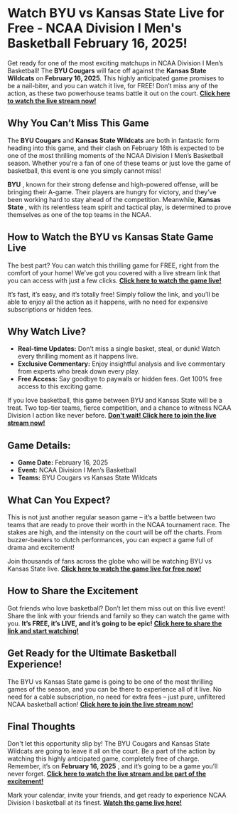 # Watch BYU vs Kansas State Live for Free - NCAA Division I Men's Basketball February 16, 2025!

Get ready for one of the most exciting matchups in NCAA Division I Men’s Basketball! The **BYU Cougars** will face off against the **Kansas State Wildcats** on **February 16, 2025**. This highly anticipated game promises to be a nail-biter, and you can watch it live, for FREE! Don’t miss any of the action, as these two powerhouse teams battle it out on the court. [**Click here to watch the live stream now!**](https://tinyurl.com/livestreamfreeo?st=BYU+vs+Kansas+State&si=ghc)

## Why You Can’t Miss This Game

The **BYU Cougars** and **Kansas State Wildcats** are both in fantastic form heading into this game, and their clash on February 16th is expected to be one of the most thrilling moments of the NCAA Division I Men’s Basketball season. Whether you're a fan of one of these teams or just love the game of basketball, this event is one you simply cannot miss!

**BYU** , known for their strong defense and high-powered offense, will be bringing their A-game. Their players are hungry for victory, and they’ve been working hard to stay ahead of the competition. Meanwhile, **Kansas State** , with its relentless team spirit and tactical play, is determined to prove themselves as one of the top teams in the NCAA.

## How to Watch the BYU vs Kansas State Game Live

The best part? You can watch this thrilling game for FREE, right from the comfort of your home! We’ve got you covered with a live stream link that you can access with just a few clicks. [**Click here to watch the game live!**](https://tinyurl.com/livestreamfreeo?st=BYU+vs+Kansas+State&si=ghc)

It’s fast, it’s easy, and it’s totally free! Simply follow the link, and you’ll be able to enjoy all the action as it happens, with no need for expensive subscriptions or hidden fees.

## Why Watch Live?

- **Real-time Updates:** Don’t miss a single basket, steal, or dunk! Watch every thrilling moment as it happens live.
- **Exclusive Commentary:** Enjoy insightful analysis and live commentary from experts who break down every play.
- **Free Access:** Say goodbye to paywalls or hidden fees. Get 100% free access to this exciting game.

If you love basketball, this game between BYU and Kansas State will be a treat. Two top-tier teams, fierce competition, and a chance to witness NCAA Division I action like never before. [**Don't wait! Click here to join the live stream now!**](https://tinyurl.com/livestreamfreeo?st=BYU+vs+Kansas+State&si=ghc)

## Game Details:

- **Game Date:** February 16, 2025
- **Event:** NCAA Division I Men’s Basketball
- **Teams:** BYU Cougars vs Kansas State Wildcats

## What Can You Expect?

This is not just another regular season game – it’s a battle between two teams that are ready to prove their worth in the NCAA tournament race. The stakes are high, and the intensity on the court will be off the charts. From buzzer-beaters to clutch performances, you can expect a game full of drama and excitement!

Join thousands of fans across the globe who will be watching BYU vs Kansas State live. [**Click here to watch the game live for free now!**](https://tinyurl.com/livestreamfreeo?st=BYU+vs+Kansas+State&si=ghc)

## How to Share the Excitement

Got friends who love basketball? Don’t let them miss out on this live event! Share the link with your friends and family so they can watch the game with you. **It’s FREE, it’s LIVE, and it’s going to be epic!** [**Click here to share the link and start watching!**](https://tinyurl.com/livestreamfreeo?st=BYU+vs+Kansas+State&si=ghc)

## Get Ready for the Ultimate Basketball Experience!

The BYU vs Kansas State game is going to be one of the most thrilling games of the season, and you can be there to experience all of it live. No need for a cable subscription, no need for extra fees – just pure, unfiltered NCAA basketball action! [**Click here to join the live stream now!**](https://tinyurl.com/livestreamfreeo?st=BYU+vs+Kansas+State&si=ghc)

## Final Thoughts

Don't let this opportunity slip by! The BYU Cougars and Kansas State Wildcats are going to leave it all on the court. Be a part of the action by watching this highly anticipated game, completely free of charge. Remember, it’s on **February 16, 2025** , and it’s going to be a game you’ll never forget. [**Click here to watch the live stream and be part of the excitement!**](https://tinyurl.com/livestreamfreeo?st=BYU+vs+Kansas+State&si=ghc)

Mark your calendar, invite your friends, and get ready to experience NCAA Division I basketball at its finest. [**Watch the game live here!**](https://tinyurl.com/livestreamfreeo?st=BYU+vs+Kansas+State&si=ghc)
